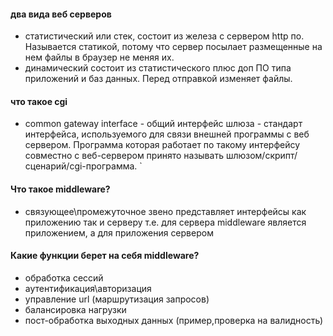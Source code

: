 #### два вида веб серверов
- статистический или стек, состоит из железа с сервером http по. Называется статикой, потому что сервер посылает размещенные на нем файлы в браузер не меняя их.
- динамический состоит из статистического плюс доп ПО типа приложений и баз данных. Перед отправкой изменяет файлы.

#### что такое cgi
- common gateway interface - общий интерфейс шлюза - стандарт интерфейса, используемого для связи внешней программы с веб сервером. Программа которая работает по такому интерфейсу совместно с веб-сервером принято называть шлюзом/скрипт/сценарий/cgi-программа.
`
#### Что такое middleware?
- связующее\промежуточное звено представляет интерфейсы как приложению так и серверу т.е. для сервера middleware является приложением, а для приложения сервером

#### Какие функции берет на себя middleware?
- обработка сессий
- аутентификация\авторизация
- управление url (маршрутизация запросов)
- балансировка нагрузки
- пост-обработка выходных данных (пример,проверка на валидность)